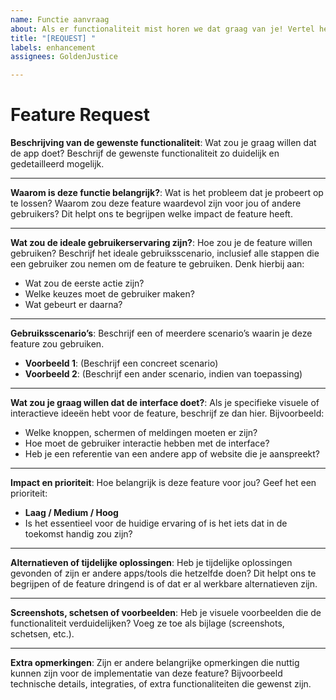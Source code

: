 ```yaml
---
name: Functie aanvraag
about: Als er functionaliteit mist horen we dat graag van je! Vertel het ons hier!
title: "[REQUEST] "
labels: enhancement
assignees: GoldenJustice

---
```


# Feature Request

**Beschrijving van de gewenste functionaliteit**:
Wat zou je graag willen dat de app doet? Beschrijf de gewenste functionaliteit zo duidelijk en gedetailleerd mogelijk.

---

**Waarom is deze functie belangrijk?**:
Wat is het probleem dat je probeert op te lossen? Waarom zou deze feature waardevol zijn voor jou of andere gebruikers? Dit helpt ons te begrijpen welke impact de feature heeft.

---

**Wat zou de ideale gebruikerservaring zijn?**:
Hoe zou je de feature willen gebruiken? Beschrijf het ideale gebruiksscenario, inclusief alle stappen die een gebruiker zou nemen om de feature te gebruiken. Denk hierbij aan:
- Wat zou de eerste actie zijn?
- Welke keuzes moet de gebruiker maken?
- Wat gebeurt er daarna?

---

**Gebruiksscenario’s**:
Beschrijf een of meerdere scenario’s waarin je deze feature zou gebruiken.
- **Voorbeeld 1**: (Beschrijf een concreet scenario)
- **Voorbeeld 2**: (Beschrijf een ander scenario, indien van toepassing)

---

**Wat zou je graag willen dat de interface doet?**:
Als je specifieke visuele of interactieve ideeën hebt voor de feature, beschrijf ze dan hier. Bijvoorbeeld:
- Welke knoppen, schermen of meldingen moeten er zijn?
- Hoe moet de gebruiker interactie hebben met de interface? 
- Heb je een referentie van een andere app of website die je aanspreekt?

---

**Impact en prioriteit**:
Hoe belangrijk is deze feature voor jou? Geef het een prioriteit:
- **Laag / Medium / Hoog**
- Is het essentieel voor de huidige ervaring of is het iets dat in de toekomst handig zou zijn?

---

**Alternatieven of tijdelijke oplossingen**:
Heb je tijdelijke oplossingen gevonden of zijn er andere apps/tools die hetzelfde doen? Dit helpt ons te begrijpen of de feature dringend is of dat er al werkbare alternatieven zijn.

---

**Screenshots, schetsen of voorbeelden**:
Heb je visuele voorbeelden die de functionaliteit verduidelijken? Voeg ze toe als bijlage (screenshots, schetsen, etc.).

---

**Extra opmerkingen**:
Zijn er andere belangrijke opmerkingen die nuttig kunnen zijn voor de implementatie van deze feature? Bijvoorbeeld technische details, integraties, of extra functionaliteiten die gewenst zijn.
